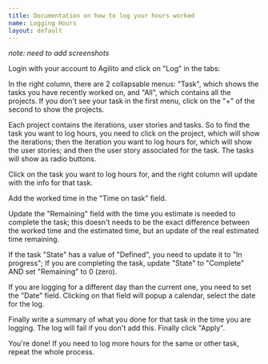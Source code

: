 ```yaml
---
title: Documentation on how to log your hours worked
name: Logging Hours
layout: default
---
```

*note: need to add screenshots*

Login with your account to Agilito and click on "Log" in the tabs:

In the right column, there are 2 collapsable menus: "Task", which
shows the tasks you have recently worked on, and "All", which
contains all the projects. If you don't see your task in the first
menu, click on the "+" of the second to show the projects.

Each project contains the iterations, user stories and tasks. So to
find the task you want to log hours, you need to click on the
project, which will show the iterations; then the iteration you
want to log hours for, which will show the user stories; and then
the user story associated for the task. The tasks will show as
radio buttons.

Click on the task you want to log hours for, and the right column
will update with the info for that task.

Add the worked time in the "Time on task" field.

Update the "Remaining" field with the time you estimate is needed
to complete the task; this doesn't needs to be the exact difference
between the worked time and the estimated time, but an update of
the real estimated time remaining.

If the task "State" has a value of "Defined", you need to update it
to "In progress"; If you are completing the task, update "State" to
"Complete" AND set "Remaining" to 0 (zero).

If you are logging for a different day than the current one, you
need to set the "Date" field. Clicking on that field will popup a
calendar, select the date for the log.

Finally write a summary of what you done for that task in the time
you are logging. The log will fail if you don't add this. Finally
click "Apply".

You're done! If you need to log more hours for the same or other
task, repeat the whole process.



